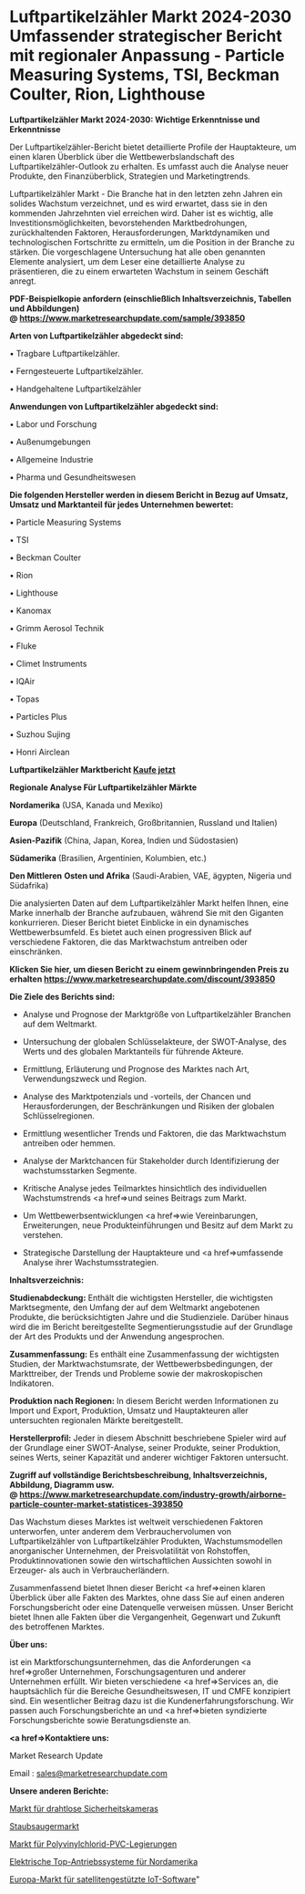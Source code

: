 # Luftpartikelzähler Markt 2024-2030 Umfassender strategischer Bericht mit regionaler Anpassung - Particle Measuring Systems, TSI, Beckman Coulter, Rion, Lighthouse

<strong>Luftpartikelzähler Markt 2024-2030: Wichtige Erkenntnisse und Erkenntnisse</strong>

Der Luftpartikelzähler-Bericht bietet detaillierte Profile der Hauptakteure, um einen klaren Überblick über die Wettbewerbslandschaft des Luftpartikelzähler-Outlook zu erhalten. Es umfasst auch die Analyse neuer Produkte, den Finanzüberblick, Strategien und Marketingtrends.

Luftpartikelzähler Markt - Die Branche hat in den letzten zehn Jahren ein solides Wachstum verzeichnet, und es wird erwartet, dass sie in den kommenden Jahrzehnten viel erreichen wird. Daher ist es wichtig, alle Investitionsmöglichkeiten, bevorstehenden Marktbedrohungen, zurückhaltenden Faktoren, Herausforderungen, Marktdynamiken und technologischen Fortschritte zu ermitteln, um die Position in der Branche zu stärken. Die vorgeschlagene Untersuchung hat alle oben genannten Elemente analysiert, um dem Leser eine detaillierte Analyse zu präsentieren, die zu einem erwarteten Wachstum in seinem Geschäft anregt.

<strong><b>PDF-Beispielkopie anfordern (einschließlich Inhaltsverzeichnis, Tabellen und Abbildungen) @ </b></strong><strong><a href=https://www.marketresearchupdate.com/sample/393850><strong>https://www.marketresearchupdate.com/sample/393850</u></a></strong></strong>

<strong>Arten von Luftpartikelzähler abgedeckt sind:</strong>

• Tragbare Luftpartikelzähler.

• Ferngesteuerte Luftpartikelzähler.

• Handgehaltene Luftpartikelzähler

<strong>Anwendungen von Luftpartikelzähler abgedeckt sind:</strong>

• Labor und Forschung

• Außenumgebungen

• Allgemeine Industrie

• Pharma und Gesundheitswesen

<strong>Die folgenden Hersteller werden in diesem Bericht in Bezug auf Umsatz, Umsatz und Marktanteil für jedes Unternehmen bewertet:</strong>

• Particle Measuring Systems

• TSI

• Beckman Coulter

• Rion

• Lighthouse

• Kanomax

• Grimm Aerosol Technik

• Fluke

• Climet Instruments

• IQAir

• Topas

• Particles Plus

• Suzhou Sujing

• Honri Airclean

<strong>Luftpartikelzähler Marktbericht <a href=https://www.marketresearchupdate.com/buynow/393850>Kaufe jetzt</a></strong>

<strong>Regionale Analyse Für Luftpartikelzähler Märkte</strong>

<strong>Nordamerika</strong> (USA, Kanada und Mexiko)

<strong>Europa</strong> (Deutschland, Frankreich, Großbritannien, Russland und Italien)

<strong>Asien-Pazifik</strong> (China, Japan, Korea, Indien und Südostasien)

<strong>Südamerika</strong> (Brasilien, Argentinien, Kolumbien, etc.)

<strong>Den Mittleren</strong> <strong>Osten und Afrika</strong> (Saudi-Arabien, VAE, ägypten, Nigeria und Südafrika)

Die analysierten Daten auf dem Luftpartikelzähler Markt helfen Ihnen, eine Marke innerhalb der Branche aufzubauen, während Sie mit den Giganten konkurrieren. Dieser Bericht bietet Einblicke in ein dynamisches Wettbewerbsumfeld. Es bietet auch einen progressiven Blick auf verschiedene Faktoren, die das Marktwachstum antreiben oder einschränken.

<strong>Klicken Sie hier, um diesen Bericht zu einem gewinnbringenden Preis zu erhalten
</strong><strong><a href=https://www.marketresearchupdate.com/discount/393850>https://www.marketresearchupdate.com/discount/393850</b></u></strong></a>

<strong>Die Ziele des Berichts sind:</strong>

- Analyse und Prognose der Marktgröße von Luftpartikelzähler Branchen auf dem Weltmarkt.

- Untersuchung der globalen Schlüsselakteure, der SWOT-Analyse, des Werts und des globalen Marktanteils für führende Akteure.

- Ermittlung, Erläuterung und Prognose des Marktes nach Art, Verwendungszweck und Region.

- Analyse des Marktpotenzials und -vorteils, der Chancen und Herausforderungen, der Beschränkungen und Risiken der globalen Schlüsselregionen.

- Ermittlung wesentlicher Trends und Faktoren, die das Marktwachstum antreiben oder hemmen.

- Analyse der Marktchancen für Stakeholder durch Identifizierung der wachstumsstarken Segmente.

- Kritische Analyse jedes Teilmarktes hinsichtlich des individuellen Wachstumstrends <a href=>und</a> seines Beitrags zum Markt.

- Um Wettbewerbsentwicklungen <a href=>wie</a> Vereinbarungen, Erweiterungen, neue Produkteinführungen und Besitz auf dem Markt zu verstehen.

- Strategische Darstellung der Hauptakteure und <a href=>umfas</a>sende Analyse ihrer Wachstumsstrategien.

<strong>Inhaltsverzeichnis:</strong>

<strong>Studienabdeckung:</strong> Enthält die wichtigsten Hersteller, die wichtigsten Marktsegmente, den Umfang der auf dem Weltmarkt angebotenen Produkte, die berücksichtigten Jahre und die Studienziele. Darüber hinaus wird die im Bericht bereitgestellte Segmentierungsstudie auf der Grundlage der Art des Produkts und der Anwendung angesprochen.

<strong>Zusammenfassung:</strong> Es enthält eine Zusammenfassung der wichtigsten Studien, der Marktwachstumsrate, der Wettbewerbsbedingungen, der Markttreiber, der Trends und Probleme sowie der makroskopischen Indikatoren.

<strong>Produktion nach Regionen:</strong> In diesem Bericht werden Informationen zu Import und Export, Produktion, Umsatz und Hauptakteuren aller untersuchten regionalen Märkte bereitgestellt.

<strong>Herstellerprofil:</strong> Jeder in diesem Abschnitt beschriebene Spieler wird auf der Grundlage einer SWOT-Analyse, seiner Produkte, seiner Produktion, seines Werts, seiner Kapazität und anderer wichtiger Faktoren untersucht.

<strong><b>Zugriff auf vollständige Berichtsbeschreibung, Inhaltsverzeichnis, Abbildung, Diagramm usw. @ </b></strong><strong><a href=https://www.marketresearchupdate.com/industry-growth/airborne-particle-counter-market-statistices-393850>https://www.marketresearchupdate.com/industry-growth/airborne-particle-counter-market-statistices-393850</a></strong>

Das Wachstum dieses Marktes ist weltweit verschiedenen Faktoren unterworfen, unter anderem dem Verbrauchervolumen von Luftpartikelzähler von Luftpartikelzähler Produkten, Wachstumsmodellen anorganischer Unternehmen, der Preisvolatilität von Rohstoffen, Produktinnovationen sowie den wirtschaftlichen Aussichten sowohl in Erzeuger- als auch in Verbraucherländern.

Zusammenfassend bietet Ihnen dieser Bericht <a href=>einen</a> klaren Überblick über alle Fakten des Marktes, ohne dass Sie auf einen anderen Forschungsbericht oder eine Datenquelle verweisen müssen. Unser Bericht bietet Ihnen alle Fakten über die Vergangenheit, Gegenwart und Zukunft des betroffenen Marktes.

<strong>Über uns:</strong>

 ist ein Marktforschungsunternehmen, das die Anforderungen <a href=>großer</a> Unternehmen, Forschungsagenturen und anderer Unternehmen erfüllt. Wir bieten verschiedene <a href=>Services</a> an, die hauptsächlich für die Bereiche Gesundheitswesen, IT und CMFE konzipiert sind. Ein wesentlicher Beitrag dazu ist die Kundenerfahrungsforschung. Wir passen auch Forschungsberichte an und <a href=>bieten</a> syndizierte Forschungsberichte sowie Beratungsdienste an.

<strong><a href=>Kontaktiere uns:</a></strong>

Market Research Update

Email : sales@marketresearchupdate.com

<strong>Unsere anderen Berichte:</strong>

<a href=https://www.linkedin.com/pulse/wireless-security-cameras-market-analysis-understanding>Markt für drahtlose Sicherheitskameras</a>

<a href=https://www.linkedin.com/pulse/vacuum-cleaner-market-outlooks-2023-size-players>Staubsaugermarkt</a>

<a href=https://www.linkedin.com/pulse/polyvinyl-chloride-pvc-alloys-market-size-share-outlook>Markt für Polyvinylchlorid-PVC-Legierungen</a>

<a href=https://www.linkedin.com/pulse/north-america-electric-top-drive-systems>Elektrische Top-Antriebssysteme für Nordamerika</a>

<a href=https://www.linkedin.com/pulse/europe-satellite-enabled-iot-software-market-size-incredible>Europa-Markt für satellitengestützte IoT-Software</a>"
